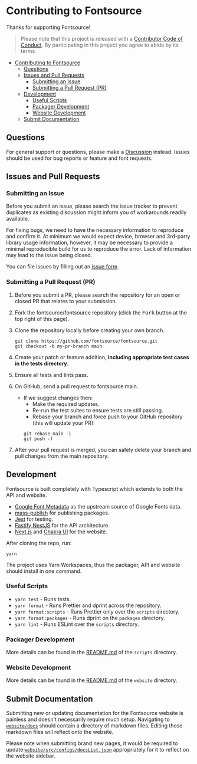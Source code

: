 # Contributing to Fontsource

Thanks for supporting Fontsource!

> Please note that this project is released with a [Contributor Code of Conduct](https://github.com/fontsource/fontsource/blob/main/CODE_OF_CONDUCT.md). By participating in this project you agree to abide by its terms.

- [Contributing to Fontsource](#contributing-to-fontsource)
  - [Questions](#questions)
  - [Issues and Pull Requests](#issues-and-pull-requests)
    - [Submitting an Issue](#submitting-an-issue)
    - [Submitting a Pull Request (PR)](#submitting-a-pull-request-pr)
  - [Development](#development)
    - [Useful Scripts](#useful-scripts)
    - [Packager Development](#packager-development)
    - [Website Development](#website-development)
  - [Submit Documentation](#submit-documentation)

## Questions

For general support or questions, please make a [Discussion](https://github.com/fontsource/fontsource/discussions/new) instead. Issues should be used for bug reports or feature and font requests.

## Issues and Pull Requests

### Submitting an Issue

Before you submit an issue, please search the issue tracker to prevent duplicates as existing discussion might inform you of workarounds readily available.

For fixing bugs, we need to have the necessary information to reproduce and confirm it. At minimum we would expect device, browser and 3rd-party library usage information, however, it may be necessary to provide a minimal reproducible build for us to reproduce the error. Lack of information may lead to the issue being closed.

You can file issues by filling out an [issue form](https://github.com/fontsource/fontsource/issues/new/choose).

### Submitting a Pull Request (PR)

1. Before you submit a PR, please search the repository for an open or closed PR that relates to your submission.
2. Fork the fontsource/fontsource repository (click the <kbd>Fork</kbd> button at the top right of this page).
3. Clone the repository locally before creating your own branch.

   ```shell
   git clone https://github.com/fontsource/fontsource.git
   git checkout -b my-pr-branch main
   ```

4. Create your patch or feature addition, **including appropriate test cases in the tests directory**.
5. Ensure all tests and lints pass.
6. On GitHub, send a pull request to fontsource:main.
   - If we suggest changes then:
     - Make the required updates.
     - Re-run the test suites to ensure tests are still passing.
     - Rebase your branch and force push to your GitHub repository (this will update your PR):
     ```shell
     git rebase main -i
     git push -f
     ```
7. After your pull request is merged, you can safely delete your branch and pull changes from the main repository.

## Development

Fontsource is built completely with Typescript which extends to both the API and website.

- [Google Font Metadata](https://github.com/fontsource/google-font-metadata) as the upstream source of Google Fonts data.
- [mass-publish](https://github.com/fontsource/mass-publish) for publishing packages.
- [Jest](https://jestjs.io/) for testing.
- [Fastify NestJS](https://nestjs.com/) for the API architecture.
- [Next.js](https://nextjs.org/) and [Chakra UI](https://chakra-ui.com/) for the website.

After cloning the repo, run:

```shell
yarn
```

The project uses Yarn Workspaces, thus the packager, API and website should install in one command.

### Useful Scripts

- `yarn test` - Runs tests.
- `yarn format` - Runs Prettier and dprint across the repository.
- `yarn format:scripts` - Runs Prettier only over the `scripts` directory.
- `yarn format:packages` - Runs dprint on the `packages` directory.
- `yarn lint` - Runs ESLint over the `scripts` directory.

### Packager Development

More details can be found in the [README.md](https://github.com/fontsource/fontsource/tree/main/scripts#readme) of the `scripts` directory.

### Website Development

More details can be found in the [README.md](https://github.com/fontsource/fontsource/tree/main/website#readme) of the `website` directory.

## Submit Documentation

Submitting new or updating documentation for the Fontsource website is painless and doesn't necessarily require much setup. Navigating to [`website/docs`](https://github.com/fontsource/fontsource/tree/main/website/docs) should contain a directory of markdown files. Editing those markdown files will reflect onto the website.

Please note when submitting brand new pages, it would be required to update [`website/src/configs/docsList.json`](https://github.com/fontsource/fontsource/blob/main/website/src/configs/docsList.json) appropriately for it to reflect on the website sidebar.

